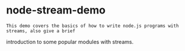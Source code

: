 node-stream-demo
================

    This demo covers the basics of how to write node.js programs with streams, also give a brief
introduction to some popular modules with streams. 

